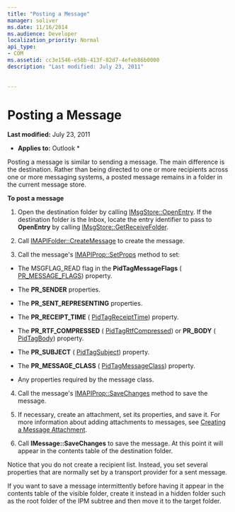 ```yaml
---
title: "Posting a Message"
manager: soliver
ms.date: 11/16/2014
ms.audience: Developer
localization_priority: Normal
api_type:
- COM
ms.assetid: cc3e1546-e58b-413f-82d7-4efeb86b0000
description: "Last modified: July 23, 2011"
 
 
---
```


# Posting a Message

 **Last modified:** July 23, 2011 
  
 * **Applies to:** Outlook * 
  
Posting a message is similar to sending a message. The main difference is the destination. Rather than being directed to one or more recipients across one or more messaging systems, a posted message remains in a folder in the current message store.
  
 **To post a message**
  
1. Open the destination folder by calling [IMsgStore::OpenEntry](imsgstore-openentry.md). If the destination folder is the Inbox, locate the entry identifier to pass to **OpenEntry** by calling [IMsgStore::GetReceiveFolder](imsgstore-getreceivefolder.md). 
    
2. Call [IMAPIFolder::CreateMessage](imapifolder-createmessage.md) to create the message. 
    
3. Call the message's [IMAPIProp::SetProps](imapiprop-setprops.md) method to set: 
    
  - The MSGFLAG_READ flag in the **PidTagMessageFlags** ( [PR_MESSAGE_FLAGS](pidtagmessageflags-canonical-property.md)) property.
    
  - The **PR_SENDER** properties. 
    
  - The **PR_SENT_REPRESENTING** properties. 
    
  - The **PR_RECEIPT_TIME** ( [PidTagReceiptTime](pidtagreceipttime-canonical-property.md)) property.
    
  - The **PR_RTF_COMPRESSED** ( [PidTagRtfCompressed](pidtagrtfcompressed-canonical-property.md)) or **PR_BODY** ( [PidTagBody](pidtagbody-canonical-property.md)) property.
    
  - The **PR_SUBJECT** ( [PidTagSubject](pidtagsubject-canonical-property.md)) property.
    
  - The **PR_MESSAGE_CLASS** ( [PidTagMessageClass](pidtagmessageclass-canonical-property.md)) property.
    
  - Any properties required by the message class.
    
4. Call the message's [IMAPIProp::SaveChanges](imapiprop-savechanges.md) method to save the message. 
    
5. If necessary, create an attachment, set its properties, and save it. For more information about adding attachments to messages, see [Creating a Message Attachment](creating-a-message-attachment.md).
    
6. Call **IMessage::SaveChanges** to save the message. At this point it will appear in the contents table of the destination folder. 
    
Notice that you do not create a recipient list. Instead, you set several properties that are normally set by a transport provider for a sent message. 
  
If you want to save a message intermittently before having it appear in the contents table of the visible folder, create it instead in a hidden folder such as the root folder of the IPM subtree and then move it to the target folder. 
  

